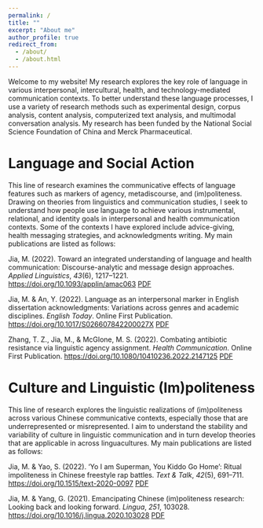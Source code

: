 ```yaml
---
permalink: /
title: ""
excerpt: "About me"
author_profile: true
redirect_from: 
  - /about/
  - /about.html
---
```


Welcome to my website! My research explores the key role of language in various interpersonal, intercultural, health, and technology-mediated communication contexts. To better understand these language processes, I use a variety of research methods such as experimental design, corpus analysis, content analysis, computerized text analysis, and multimodal conversation analysis. My research has been funded by the National Social Science Foundation of China and Merck Pharmaceutical.

Language and Social Action
======

This line of research examines the communicative effects of language features such as markers of agency, metadiscourse, and (im)politeness. Drawing on theories from linguistics and communication studies, I seek to understand how people use language to achieve various instrumental, relational, and identity goals in interpersonal and health communication contexts. Some of the contexts I have explored include advice-giving, health messaging strategies, and acknowledgments writing. My main publications are listed as follows:

Jia, M. (2022). Toward an integrated understanding of language and health communication: Discourse-analytic and message design approaches. _Applied Linguistics_, _43_(6), 1217–1221. https://doi.org/10.1093/applin/amac063 [PDF](https://jamesmianjia.github.io/files/Jia_2022_AL.pdf)

Jia, M. & An, Y. (2022). Language as an interpersonal marker in English dissertation acknowledgments: Variations across genres and academic disciplines. _English Today_. Online First Publication. https://doi.org/10.1017/S026607842200027X [PDF](https://jamesmianjia.github.io/files/Jia_An_ET.pdf)

Zhang, T. Z., Jia, M., & McGlone, M. S. (2022). Combating antibiotic resistance via linguistic agency assignment. _Health Communication_. Online First Publication. https://doi.org/10.1080/10410236.2022.2147125 [PDF](https://jamesmianjia.github.io/files/Zhang_Jia_McGlone_HC.pdf)

Culture and Linguistic (Im)politeness
======

This line of research explores the linguistic realizations of (im)politeness across various Chinese communicative contexts, especially those that are underrepresented or misrepresented. I aim to understand the stability and variability of culture in linguistic communication and in turn develop theories that are applicable in across linguacultures. My main publications are listed as follows:

Jia, M. & Yao, S. (2022). ‘Yo I am Superman, You Kiddo Go Home’: Ritual impoliteness in Chinese freestyle rap battles. _Text & Talk_, _42_(5), 691–711. https://doi.org/10.1515/text-2020-0097 [PDF](https://jamesmianjia.github.io/files/Jia_Yao_2022_TT.pdf)

Jia, M. & Yang, G. (2021). Emancipating Chinese (im)politeness research: Looking back and looking forward. _Lingua_, _251_, 103028. https://doi.org/10.1016/j.lingua.2020.103028 [PDF](https://jamesmianjia.github.io/files/Jia_Yang_2021_Lingua.pdf)


